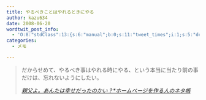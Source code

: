```yaml
---
title: やるべきことはやれるときにやる
author: kazu634
date: 2008-06-20
wordtwit_post_info:
  - 'O:8:"stdClass":13:{s:6:"manual";b:0;s:11:"tweet_times";i:1;s:5:"delay";i:0;s:7:"enabled";i:1;s:10:"separation";s:2:"60";s:7:"version";s:3:"3.7";s:14:"tweet_template";b:0;s:6:"status";i:2;s:6:"result";a:0:{}s:13:"tweet_counter";i:2;s:13:"tweet_log_ids";a:1:{i:0;i:4085;}s:9:"hash_tags";a:0:{}s:8:"accounts";a:1:{i:0;s:7:"kazu634";}}'
categories:
  - メモ

---
```

<div class="section">
<blockquote title="親父よ。あんたは幸せだったのかい？*ホームページを作る人のネタ帳" cite="http://e0166.blog89.fc2.com/blog-entry-493.html">
<p>
      だからせめて、やるべき事はやれる時にやる、という本当に当たり前の事だけは、忘れないようにしたい。
</p>
    
<p>
<cite><a href="http://e0166.blog89.fc2.com/blog-entry-493.html" onclick="__gaTracker('send', 'event', 'outbound-article', 'http://e0166.blog89.fc2.com/blog-entry-493.html', '親父よ。あんたは幸せだったのかい？*ホームページを作る人のネタ帳');" target="_blank">親父よ。あんたは幸せだったのかい？*ホームページを作る人のネタ帳</a></cite>
</p>
</blockquote>
</div>

